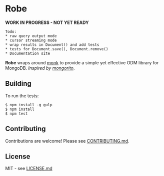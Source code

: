 # Robe

**WORK IN PROGRESS - NOT YET READY**

```
Todo:
* raw query output mode
* cursor streaming mode
* wrap results in Document() and add tests
* tests for Document.save(), Document.remove()
* Documentation site
```

**Robe** wraps around [monk](https://github.com/Automattic/monk) to provide a 
simple yet effective ODM library for MongoDB. _Inspired by [mongorito](http://mongorito.com/)_.

## Building

To run the tests:

    $ npm install -g gulp
    $ npm install
    $ npm test

## Contributing

Contributions are welcome! Please see [CONTRIBUTING.md](https://github.com/hiddentao/robe/blob/master/CONTRIBUTING.md).

## License

MIT - see [LICENSE.md](https://github.com/hiddentao/robe/blob/master/LICENSE.md)

